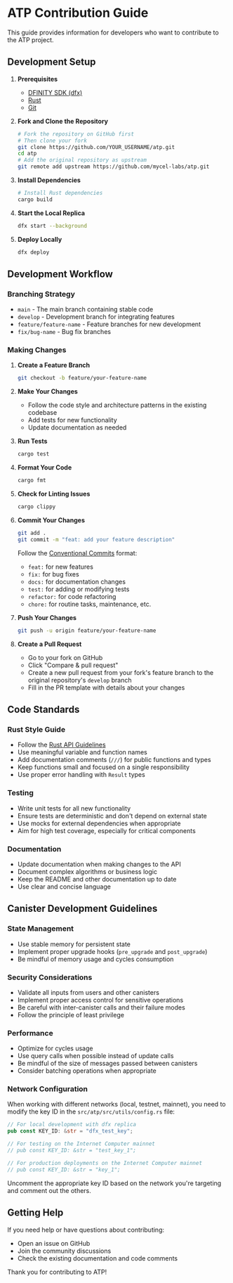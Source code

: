 # ATP Contribution Guide

This guide provides information for developers who want to contribute to the ATP project.

## Development Setup

1. **Prerequisites**
   - [DFINITY SDK (dfx)](https://internetcomputer.org/docs/current/developer-docs/setup/install)
   - [Rust](https://www.rust-lang.org/tools/install)
   - [Git](https://git-scm.com/downloads)

2. **Fork and Clone the Repository**
   ```bash
   # Fork the repository on GitHub first
   # Then clone your fork
   git clone https://github.com/YOUR_USERNAME/atp.git
   cd atp
   # Add the original repository as upstream
   git remote add upstream https://github.com/mycel-labs/atp.git
   ```

3. **Install Dependencies**
   ```bash
   # Install Rust dependencies
   cargo build
   ```

4. **Start the Local Replica**
   ```bash
   dfx start --background
   ```

5. **Deploy Locally**
   ```bash
   dfx deploy
   ```

## Development Workflow

### Branching Strategy

- `main` - The main branch containing stable code
- `develop` - Development branch for integrating features
- `feature/feature-name` - Feature branches for new development
- `fix/bug-name` - Bug fix branches

### Making Changes

1. **Create a Feature Branch**
   ```bash
   git checkout -b feature/your-feature-name
   ```

2. **Make Your Changes**
   - Follow the code style and architecture patterns in the existing codebase
   - Add tests for new functionality
   - Update documentation as needed

3. **Run Tests**
   ```bash
   cargo test
   ```

4. **Format Your Code**
   ```bash
   cargo fmt
   ```

5. **Check for Linting Issues**
   ```bash
   cargo clippy
   ```

6. **Commit Your Changes**
   ```bash
   git add .
   git commit -m "feat: add your feature description"
   ```

   Follow the [Conventional Commits](https://www.conventionalcommits.org/) format:
   - `feat:` for new features
   - `fix:` for bug fixes
   - `docs:` for documentation changes
   - `test:` for adding or modifying tests
   - `refactor:` for code refactoring
   - `chore:` for routine tasks, maintenance, etc.

7. **Push Your Changes**
   ```bash
   git push -u origin feature/your-feature-name
   ```

8. **Create a Pull Request**
   - Go to your fork on GitHub
   - Click "Compare & pull request"
   - Create a new pull request from your fork's feature branch to the original repository's `develop` branch
   - Fill in the PR template with details about your changes

## Code Standards

### Rust Style Guide

- Follow the [Rust API Guidelines](https://rust-lang.github.io/api-guidelines/)
- Use meaningful variable and function names
- Add documentation comments (`///`) for public functions and types
- Keep functions small and focused on a single responsibility
- Use proper error handling with `Result` types

### Testing

- Write unit tests for all new functionality
- Ensure tests are deterministic and don't depend on external state
- Use mocks for external dependencies when appropriate
- Aim for high test coverage, especially for critical components

### Documentation

- Update documentation when making changes to the API
- Document complex algorithms or business logic
- Keep the README and other documentation up to date
- Use clear and concise language

## Canister Development Guidelines

### State Management

- Use stable memory for persistent state
- Implement proper upgrade hooks (`pre_upgrade` and `post_upgrade`)
- Be mindful of memory usage and cycles consumption

### Security Considerations

- Validate all inputs from users and other canisters
- Implement proper access control for sensitive operations
- Be careful with inter-canister calls and their failure modes
- Follow the principle of least privilege

### Performance

- Optimize for cycles usage
- Use query calls when possible instead of update calls
- Be mindful of the size of messages passed between canisters
- Consider batching operations when appropriate

### Network Configuration

When working with different networks (local, testnet, mainnet), you need to modify the key ID in the `src/atp/src/utils/config.rs` file:

```rust
// For local development with dfx replica
pub const KEY_ID: &str = "dfx_test_key";

// For testing on the Internet Computer mainnet
// pub const KEY_ID: &str = "test_key_1";

// For production deployments on the Internet Computer mainnet
// pub const KEY_ID: &str = "key_1";
```

Uncomment the appropriate key ID based on the network you're targeting and comment out the others.

## Getting Help

If you need help or have questions about contributing:

- Open an issue on GitHub
- Join the community discussions
- Check the existing documentation and code comments

Thank you for contributing to ATP!
